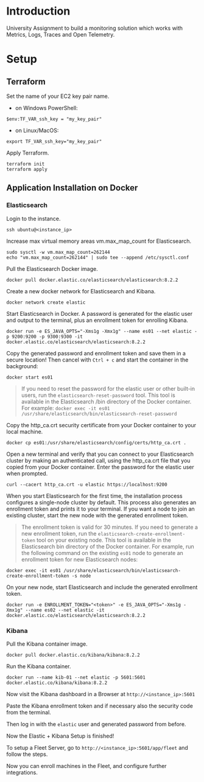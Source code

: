 # Introduction

University Assignment to build a monitoring solution which works with Metrics, Logs, Traces and Open Telemetry.

# Setup

## Terraform

Set the name of your EC2 key pair name.

- on Windows PowerShell:

```
$env:TF_VAR_ssh_key = "my_key_pair"
```

- on Linux/MacOS:

```
export TF_VAR_ssh_key="my_key_pair"
```

Apply Terraform.

```
terraform init
terraform apply
```

<!-- ## Docker Swarm

Login to the manager instance

    ssh ubuntu@<node_ip>

and initialize the swarm.

    export IP=$(/sbin/ip -o -4 addr list eth0 | awk '{print $4}' | cut -d/ -f1)
    sudo docker swarm init --advertise-addr $IP

The join command with the token will be printed in the console,
it will look something like this:

    docker swarm join --token SWMTKN-1-0f7annisg6js92n1mo9zs3609o51k5fn86i40fx2pe3u241fj1-4dmtaauk3lrt33m0c907a2sge 172.31.12.253:2377

Then login to the worker nodes and join them to the swarm. -->

## Application Installation on Docker

### Elasticsearch

Login to the instance.

    ssh ubuntu@<instance_ip>

Increase max virtual memory areas vm.max_map_count for Elasticsearch.

    sudo sysctl -w vm.max_map_count=262144
    echo "vm.max_map_count=262144" | sudo tee --append /etc/sysctl.conf

Pull the Elasticsearch Docker image.

    docker pull docker.elastic.co/elasticsearch/elasticsearch:8.2.2

Create a new docker network for Elasticsearch and Kibana.

    docker network create elastic

Start Elasticsearch in Docker. A password is generated for the elastic user and output to the terminal, plus an enrollment token for enrolling Kibana.

    docker run -e ES_JAVA_OPTS="-Xms1g -Xmx1g" --name es01 --net elastic -p 9200:9200 -p 9300:9300 -it docker.elastic.co/elasticsearch/elasticsearch:8.2.2

Copy the generated password and enrollment token and save them in a secure location!
Then cancel with `Ctrl + c` and start the container in the background:

    docker start es01

> If you need to reset the password for the elastic user or other built-in users, run the `elasticsearch-reset-password` tool. This tool is available in the Elasticsearch /bin directory of the Docker container. For example: `docker exec -it es01 /usr/share/elasticsearch/bin/elasticsearch-reset-password`

Copy the http_ca.crt security certificate from your Docker container to your local machine.

    docker cp es01:/usr/share/elasticsearch/config/certs/http_ca.crt .

Open a new terminal and verify that you can connect to your Elasticsearch cluster by making an authenticated call, using the http_ca.crt file that you copied from your Docker container. Enter the password for the elastic user when prompted.

    curl --cacert http_ca.crt -u elastic https://localhost:9200

When you start Elasticsearch for the first time, the installation process configures a single-node cluster by default. This process also generates an enrollment token and prints it to your terminal. If you want a node to join an existing cluster, start the new node with the generated enrollment token.

> The enrollment token is valid for 30 minutes. If you need to generate a new enrollment token, run the `elasticsearch-create-enrollment-token` tool on your existing node. This tool is available in the Elasticsearch bin directory of the Docker container.
> For example, run the following command on the existing `es01` node to generate an enrollment token for new Elasticsearch nodes:

    docker exec -it es01 /usr/share/elasticsearch/bin/elasticsearch-create-enrollment-token -s node

On your new node, start Elasticsearch and include the generated enrollment token.

    docker run -e ENROLLMENT_TOKEN="<token>" -e ES_JAVA_OPTS="-Xms1g -Xmx1g" --name es02 --net elastic -it docker.elastic.co/elasticsearch/elasticsearch:8.2.2

### Kibana

Pull the Kibana container image.

    docker pull docker.elastic.co/kibana/kibana:8.2.2

Run the Kibana container.

    docker run --name kib-01 --net elastic -p 5601:5601 docker.elastic.co/kibana/kibana:8.2.2

Now visit the Kibana dashboard in a Browser at `http://<instance_ip>:5601`

Paste the Kibana enrollment token and if necessary also the security code from the terminal.

Then log in with the `elastic` user and generated password from before.

Now the Elastic + Kibana Setup is finished!

To setup a Fleet Server, go to `http://<instance_ip>:5601/app/fleet` and follow the steps.

Now you can enroll machines in the Fleet, and configure further integrations.
